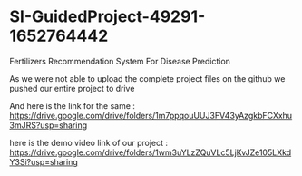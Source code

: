 # SI-GuidedProject-49291-1652764442
Fertilizers Recommendation System For Disease Prediction

As we were not able to upload the complete project files on the github we pushed our entire project to drive 

And here is the link for the same : https://drive.google.com/drive/folders/1m7ppqouUUJ3FV43yAzgkbFCXxhu3mJRS?usp=sharing

here is the demo video link of our project : https://drive.google.com/drive/folders/1wm3uYLzZQuVLc5LjKvJZe105LXkdY3Si?usp=sharing
